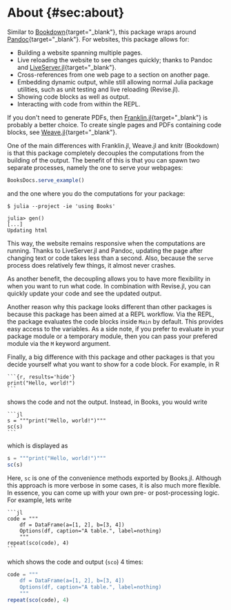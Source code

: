 # About {#sec:about}

Similar to [Bookdown](https://bookdown.org){target="_blank"}, this package wraps around [Pandoc](https://pandoc.org/){target="_blank"}.
For websites, this package allows for:

- Building a website spanning multiple pages.
- Live reloading the website to see changes quickly; thanks to Pandoc and [LiveServer.jl](https://github.com/tlienart/LiveServer.jl){target="_blank"}.
- Cross-references from one web page to a section on another page.
- Embedding dynamic output, while still allowing normal Julia package utilities, such as unit testing and live reloading (Revise.jl).
- Showing code blocks as well as output.
- Interacting with code from within the REPL.

If you don't need to generate PDFs, then [Franklin.jl](https://github.com/tlienart/Franklin.jl){target="_blank"} is probably a better choice.
To create single pages and PDFs containing code blocks, see [Weave.jl](https://github.com/JunoLab/Weave.jl){target="_blank"}.

One of the main differences with Franklin.jl, Weave.jl and knitr (Bookdown) is that this package completely decouples the computations from the building of the output.
The benefit of this is that you can spawn two separate processes, namely the one to serve your webpages:

```jl
BooksDocs.serve_example()
```

and the one where you do the computations for your package:

```
$ julia --project -ie 'using Books'

julia> gen()
[...]
Updating html
```

This way, the website remains responsive when the computations are running.
Thanks to LiveServer.jl and Pandoc, updating the page after changing text or code takes less than a second.
Also, because the `serve` process does relatively few things, it almost never crashes.

As another benefit, the decoupling allows you to have more flexibility in when you want to run what code.
In combination with Revise.jl, you can quickly update your code and see the updated output.

Another reason why this package looks different than other packages is because this package has been aimed at a REPL workflow.
Via the REPL, the package evaluates the code blocks inside `Main` by default.
This provides easy access to the variables.
As a side note, if you prefer to evaluate in your package module or a temporary module, then you can pass your prefered module via the `M` keyword argument.

Finally, a big difference with this package and other packages is that you decide yourself what you want to show for a code block.
For example, in R

    ```{r, results='hide'}
    print("Hello, world!")
    ```

shows the code and not the output.
Instead, in Books, you would write

    ```jl
    s = """print("Hello, world!")"""
    sc(s)
    ```

which is displayed as

```jl
s = """print("Hello, world!")"""
sc(s)
```

Here, `sc` is one of the convenience methods exported by Books.jl.
Although this approach is more verbose in some cases, it is also much more flexible.
In essence, you can come up with your own pre- or post-processing logic.
For example, lets write

    ```jl
    code = """
        df = DataFrame(a=[1, 2], b=[3, 4])
        Options(df, caption="A table.", label=nothing)
        """
    repeat(sco(code), 4)
    ```

which shows the code and output (`sco`) 4 times:

```jl
code = """
    df = DataFrame(a=[1, 2], b=[3, 4])
    Options(df, caption="A table.", label=nothing)
    """
repeat(sco(code), 4)
```

